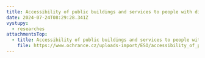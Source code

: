 ```yaml
---
title: Accessibility of public buildings and services to people with disabilities
date: 2024-07-24T08:29:28.341Z
vystupy:
  - researches
attachmentsTop:
  - title: Accessibility of public buildings and services to people with disabilities
    file: https://www.ochrance.cz/uploads-import/ESO/accessibility_of_public_buildings_and_services_to_people_with_disabilities.pdf
---
```

